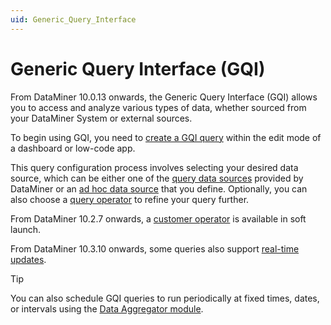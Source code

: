 ```yaml
---
uid: Generic_Query_Interface
---
```


# Generic Query Interface (GQI)

From DataMiner 10.0.13 onwards, the Generic Query Interface (GQI) allows you to access and analyze various types of data, whether sourced from your DataMiner System or external sources.

To begin using GQI, you need to [create a GQI query](xref:Creating_GQI_query) within the edit mode of a dashboard or low-code app.

This query configuration process involves selecting your desired data source, which can be either one of the [query data sources](xref:Query_data_sources) provided by DataMiner or an [ad hoc data source](xref:Configuring_an_ad_hoc_data_source_in_a_query) that you define. Optionally, you can also choose a [query operator](xref:Query_operators) to refine your query further.

From DataMiner 10.2.7 onwards, a [customer operator](xref:GQI_Custom_Operator) is available in soft launch.

From DataMiner 10.3.10 onwards, some queries also support [real-time updates](xref:Query_updates).

> [!TIP]
> You can also schedule GQI queries to run periodically at fixed times, dates, or intervals using the [Data Aggregator module](xref:Data_Aggregator_DxM).
